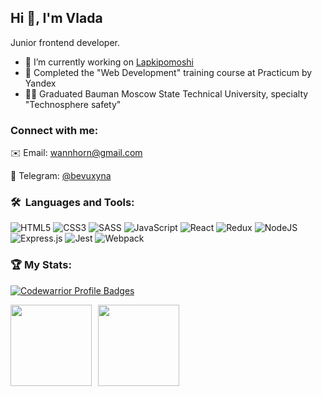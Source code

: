 ## Hi 👋, I'm Vlada

Junior frontend developer.

+ 🌱 I’m currently working on [Lapkipomoshi](https://github.com/Lapkipomoshi)
+ 🔭 Completed the "Web Development" training course at Practicum by Yandex
+ 👩‍🎓 Graduated Bauman Moscow State Technical University, specialty "Technosphere safety"


### Connect with me:
✉️ Email: wannhorn@gmail.com

📱 Telegram: [@bevuxyna](https://t.me/bevuxyna)

### 🛠 &nbsp;Languages and Tools:

![HTML5](https://img.shields.io/badge/html5-%23E34F26.svg?style=for-the-badge&logo=html5&logoColor=white)
![CSS3](https://img.shields.io/badge/css3-%231572B6.svg?style=for-the-badge&logo=css3&logoColor=white)
![SASS](https://img.shields.io/badge/Sass-CC6699?style=for-the-badge&logo=sass&logoColor=white)
![JavaScript](https://img.shields.io/badge/javascript-%23323330.svg?style=for-the-badge&logo=javascript&logoColor=%23F7DF1E)
![React](https://img.shields.io/badge/react-%2320232a.svg?style=for-the-badge&logo=react&logoColor=%2361DAFB)
![Redux](https://img.shields.io/badge/Redux-593D88?style=for-the-badge&logo=redux&logoColor=white)
![NodeJS](https://img.shields.io/badge/node.js-6DA55F?style=for-the-badge&logo=node.js&logoColor=white)
![Express.js](https://img.shields.io/badge/express.js-%23404d59.svg?style=for-the-badge&logo=express&logoColor=%2361DAFB)
![Jest](https://img.shields.io/badge/-jest-%23C21325?style=for-the-badge&logo=jest&logoColor=white)
![Webpack](https://img.shields.io/badge/webpack-%238DD6F9.svg?style=for-the-badge&logo=webpack&logoColor=black)

### 🏆 My Stats:
[![Codewarrior Profile Badges](https://www.codewars.com/users/bevuxyna/badges/large)](https://www.codewars.com/users/bevuxyna/badges/large)


<div>
<a href="https://github-readme-stats.vercel.app/api?username=bevuxyna&hide=contribs&show_icons=true">
  <img  align="left" height="130" style="margin-right: 10px" src="https://github-readme-stats.vercel.app/api?username=bevuxyna&hide=contribs&show_icons=true" />
</a>
<a href="https://github-readme-stats.vercel.app/api/top-langs/?username=bevuxyna&layout=compact">
  <img align="left" height="130" src="https://github-readme-stats.vercel.app/api/top-langs/?username=bevuxyna&layout=compact" />
</a>
</div>
